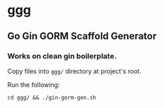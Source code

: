 # ggg
## Go Gin GORM Scaffold Generator
### Works on clean gin boilerplate.

Copy files into `ggg/` directory at project's root.

Run the following:

`cd ggg/ && ./gin-gorm-gen.sh`
